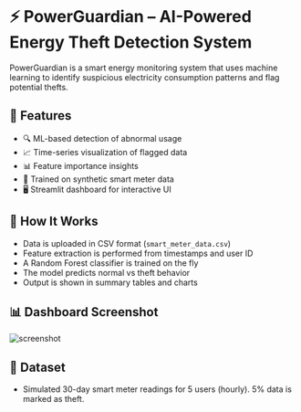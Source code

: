 # ⚡ PowerGuardian – AI-Powered Energy Theft Detection System

PowerGuardian is a smart energy monitoring system that uses machine learning to identify suspicious electricity consumption patterns and flag potential thefts.

## 🚀 Features

- 🔍 ML-based detection of abnormal usage
- 📈 Time-series visualization of flagged data
- 📊 Feature importance insights
- 🧪 Trained on synthetic smart meter data
- 🖥️ Streamlit dashboard for interactive UI

## 🧠 How It Works

- Data is uploaded in CSV format (`smart_meter_data.csv`)
- Feature extraction is performed from timestamps and user ID
- A Random Forest classifier is trained on the fly
- The model predicts normal vs theft behavior
- Output is shown in summary tables and charts

## 📊 Dashboard Screenshot

![screenshot](screenshots/usage_plot.png)

## 📎 Dataset
- Simulated 30-day smart meter readings for 5 users (hourly). 5% data is marked as theft.